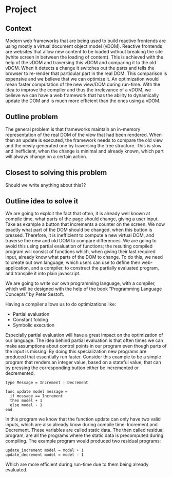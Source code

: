 # Project

## Context

Modern web frameworks that are being used to build reactive frontends are using mostly a virtual document object model (vDOM). Reactive frontends are websites that allow new content to be loaded without breaking the site (white screen in between the loading of content). This is achieved with the help of the vDOM and traversing this vDOM and comparing it to the old vDOM. When it detects a change it switches out the parts and tells the browser to re-render that particular part in the real DOM. This comparison is expensive and we believe that we can optimize it.
An optimization would mean faster computation of the new view/DOM during run-time. With the idea to improve the compiler and thus the irrelevance of a vDOM, we believe we can have a web framework that has the ability to dynamically update the DOM and is much more efficient than the ones using a vDOM.

## Outline problem

The general problem is that frameworks maintain an in-memory representation of the real DOM of the view that had been rendered. When then an update is executed, the framework needs to compare the old view and the newly generated one by traversing the tree structure. This is slow and inefficient, when the change is minimal and already known, which part will always change on a certain action.

## Closest to solving this problem
Should we write anything about this??

## Outline idea to solve it
We are going to exploit the fact that often, it is already well known at compile time, what parts of the page should change, giving a user input. Take as example a button that increments a counter on the screen. We now exactly what part of the DOM should be changed, when this button is pressed. Therefore, it is inefficient to compute a new virtual DOM, and traverse the new and old DOM to compare differences. We are going to avoid this using partial evaluation of functions; the resulting compiled program will consist of functions which, when giving their last required input, already know what parts of the DOM to change. To do this, we need to create out own language, which users can use to define their web-application, and a compiler, to construct the partially evaluated program, and transpile it into plain javascript.

We are going to write our own programming language, with a compiler, which will be designed with the help of the book “Programming Language Concepts” by Peter Sestoft.

Having a compiler allows us to do optimizations like:

* Partial evaluation
* Constant folding
* Symbolic execution

Especially partial evaluation will have a great impact on the optimization of our language.
The idea behind partial evaluation is that often times we can make assumptions about control points in our program even though parts of the input is missing. By doing this specialization new programs are produced that essentially run faster.
Consider this example to be a simple program that renders an integer value, based on a stateful value, that can by pressing the corresponding button either be incremented or decremented.

```
type Message = Increment | Decrement

func update model message =
  if message == Increment
  then model + 1
  else model - 1
end
```

In this program we know that the function update can only have two valid inputs, which are also already know during compile time: Increment and Decrement. These variables are called static data. The then called residual program, are all the programs where the static data is precomputed during compiling.
The example program would produced two residual programs:

```
update_increment model = model + 1
update_decrement model = model - 1
```

Which are more efficient during run-time due to them being already evaluated.
